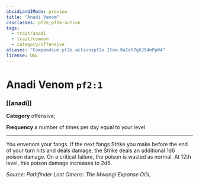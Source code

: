 ```yaml
---
obsidianUIMode: preview
title: "Anadi Venom"
cssclasses: pf2e,pf2e-action
tags:
  - trait/anadi
  - trait/common
  - category/offensive
aliases: "Compendium.pf2e.actionspf2e.Item.8aIe57gXJ94mPpW4"
license: OGL
---
```

# Anadi Venom `pf2:1`

### [[anadi]]

**Category** offensive; 




**Frequency** a number of times per day equal to your level

* * *

You envenom your fangs. If the next fangs Strike you make before the end of your turn hits and deals damage, the Strike deals an additional 1d6 poison damage. On a critical failure, the poison is wasted as normal. At 12th level, this poison damage increases to 2d6.

*Source: Pathfinder Lost Omens: The Mwangi Expanse*
*OGL*